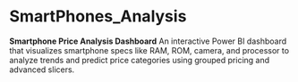 # SmartPhones_Analysis
**Smartphone Price Analysis Dashboard** An interactive Power BI dashboard that visualizes smartphone specs like RAM, ROM, camera, and processor to analyze trends and predict price categories using grouped pricing and advanced slicers.
